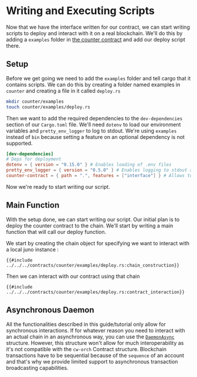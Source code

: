 # Writing and Executing Scripts

Now that we have the interface written for our contract, we can start writing scripts to deploy and interact with it on a real blockchain. We'll do this by adding a `examples` folder in [the counter contract](https://github.com/AbstractSDK/cw-orchestrator/tree/main/contracts/counter) and add our deploy script there.

## Setup

Before we get going we need to add the `examples` folder and tell cargo that it contains scripts. We can do this by creating a folder named examples in `counter` and creating a file in it called `deploy.rs`

```bash
mkdir counter/examples
touch counter/examples/deploy.rs
```

Then we want to add the required dependencies to the `dev-dependencies` section of our `Cargo.toml` file. We'll need `dotenv` to load our environment variables and `pretty_env_logger` to log to stdout. We're using `examples` instead of `bin` because setting a feature on an optional dependency is not supported.

```toml
[dev-dependencies]
# Deps for deployment
dotenv = { version = "0.15.0" } # Enables loading of .env files
pretty_env_logger = { version = "0.5.0" } # Enables logging to stdout and prettifies it
counter-contract = { path = ".", features = ["interface"] } # Allows to activate the `interface` feature for examples and tests 
```

Now we're ready to start writing our script.

## Main Function

With the setup done, we can start writing our script. Our initial plan is to deploy the counter contract to the chain. We'll start by writing a main function that will call our deploy function.

We start by creating the chain object for specifying we want to interact with a local juno instance : 

```rust,ignore
{{#include ../../../contracts/counter/examples/deploy.rs:chain_construction}}
```

Then we can interact with our contract using that chain

```rust,ignore
{{#include ../../../contracts/counter/examples/deploy.rs:contract_interaction}}
```

## Asynchronous Daemon

All the functionalities described in this guide/tutorial only allow for synchronous interactions. If for whatever reason you need to interact with an actual chain in an asynchronous way, you can use the [`DaemonAsync`](https://docs.rs/cw-orch/latest/cw_orch/daemon/struct.DaemonAsync.html) structure. However, this structure won't allow for much interoperability as it's not compatible with the `cw-orch` Contract structure. Blockchain transactions have to be sequential because of the `sequence` of an account and that's why we provide limited support to asynchronous transaction broadcasting capabilities. 